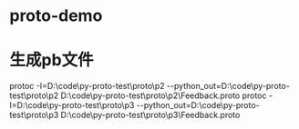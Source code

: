 # proto-demo

# 生成pb文件
protoc -I=D:\code\py-proto-test\proto\p2 --python_out=D:\code\py-proto-test\proto\p2 D:\code\py-proto-test\proto\p2\Feedback.proto
protoc -I=D:\code\py-proto-test\proto\p3 --python_out=D:\code\py-proto-test\proto\p3 D:\code\py-proto-test\proto\p3\Feedback.proto
